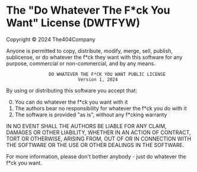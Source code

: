 # The "Do Whatever The F*ck You Want" License (DWTFYW)

Copyright © 2024 The404Company

Anyone is permitted to copy, distribute, modify, merge, sell, publish, sublicense, 
or do whatever the f*ck they want with this software for any purpose, commercial 
or non-commercial, and by any means.

                    DO WHATEVER THE F*CK YOU WANT PUBLIC LICENSE
                               Version 1, 2024

By using or distributing this software you accept that:

0. You can do whatever the f*ck you want with it
1. The authors bear no responsibility for whatever the f*ck you do with it
2. The software is provided "as is", without any f*cking warranty

IN NO EVENT SHALL THE AUTHORS BE LIABLE FOR ANY CLAIM, DAMAGES OR OTHER LIABILITY,
WHETHER IN AN ACTION OF CONTRACT, TORT OR OTHERWISE, ARISING FROM, OUT OF OR IN
CONNECTION WITH THE SOFTWARE OR THE USE OR OTHER DEALINGS IN THE SOFTWARE.

For more information, please don't bother anybody - just do whatever the f*ck you want.